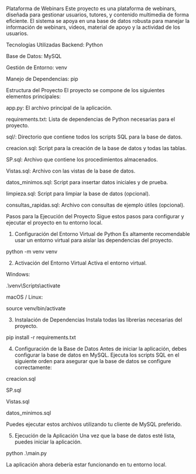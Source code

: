 Plataforma de Webinars
Este proyecto es una plataforma de webinars, diseñada para gestionar usuarios, tutores, y contenido multimedia de forma eficiente. El sistema se apoya en una base de datos robusta para manejar la información de webinars, videos, material de apoyo y la actividad de los usuarios.

Tecnologías Utilizadas
Backend: Python

Base de Datos: MySQL

Gestión de Entorno: venv

Manejo de Dependencias: pip

Estructura del Proyecto
El proyecto se compone de los siguientes elementos principales:

app.py: El archivo principal de la aplicación.

requirements.txt: Lista de dependencias de Python necesarias para el proyecto.

sql/: Directorio que contiene todos los scripts SQL para la base de datos.

creacion.sql: Script para la creación de la base de datos y todas las tablas.

SP.sql: Archivo que contiene los procedimientos almacenados.

Vistas.sql: Archivo con las vistas de la base de datos.

datos_minimos.sql: Script para insertar datos iniciales y de prueba.

limpieza.sql: Script para limpiar la base de datos (opcional).

consultas_rapidas.sql: Archivo con consultas de ejemplo útiles (opcional).

Pasos para la Ejecución del Proyecto
Sigue estos pasos para configurar y ejecutar el proyecto en tu entorno local.

1. Configuración del Entorno Virtual de Python
Es altamente recomendable usar un entorno virtual para aislar las dependencias del proyecto.

python -m venv venv

2. Activación del Entorno Virtual
Activa el entorno virtual.

Windows:

.\venv\Scripts\activate

macOS / Linux:

source venv/bin/activate

3. Instalación de Dependencias
Instala todas las librerías necesarias del proyecto.

pip install -r requirements.txt

4. Configuración de la Base de Datos
Antes de iniciar la aplicación, debes configurar la base de datos en MySQL. Ejecuta los scripts SQL en el siguiente orden para asegurar que la base de datos se configure correctamente:

creacion.sql

SP.sql

Vistas.sql

datos_minimos.sql

Puedes ejecutar estos archivos utilizando tu cliente de MySQL preferido.

5. Ejecución de la Aplicación
Una vez que la base de datos esté lista, puedes iniciar la aplicación.

python .\main.py

La aplicación ahora debería estar funcionando en tu entorno local.
